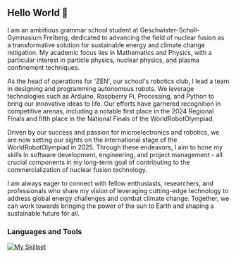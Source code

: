 ## Hello World :wave:

<div align="right">
<!-- <img align="right" width="500" src = "" alt = "profile banner"> -->
</div>

<div align="left">
I am an ambitious grammar school student at Geschwister-Scholl-Gymnasium Freiberg, dedicated to advancing the field of nuclear fusion as a transformative solution for sustainable energy and climate change mitigation. My academic focus lies in Mathematics and Physics, with a particular interest in particle physics, nuclear physics, and plasma confinement techniques.

As the head of operations for 'ZEN', our school's robotics club, I lead a team in designing and programming autonomous robots. We leverage technologies such as Arduino, Raspberry Pi, Processing, and Python to bring our innovative ideas to life. Our efforts have garnered recognition in competitive arenas, including a notable first place in the 2024 Regional Finals and fifth place in the National Finals of the WorldRobotOlympiad.

Driven by our success and passion for microelectronics and robotics, we are now setting our sights on the international stage of the WorldRobotOlympiad in 2025. Through these endeavors, I aim to hone my skills in software development, engineering, and project management - all crucial components in my long-term goal of contributing to the commercialization of nuclear fusion technology.

I am always eager to connect with fellow enthusiasts, researchers, and professionals who share my vision of leveraging cutting-edge technology to address global energy challenges and combat climate change. Together, we can work towards bringing the power of the sun to Earth and shaping a sustainable future for all.
</div>
  
### Languages and Tools

[![My Skillset](https://skillicons.dev/icons?i=html,css,js,cpp,py,processing,linux,arduino,raspberrypi,vscode,latex,github&theme=dark)](https://skillicons.dev)
